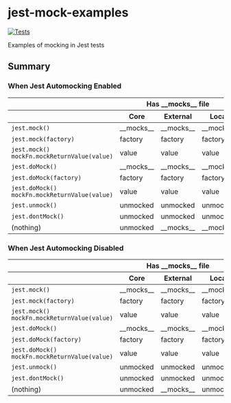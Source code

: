 # jest-mock-examples

[![Tests](https://github.com/wimpyprogrammer/jest-mock-examples/actions/workflows/tests.yml/badge.svg)](https://github.com/wimpyprogrammer/jest-mock-examples/actions/workflows/tests.yml)

Examples of mocking in Jest tests

## Summary

### When Jest Automocking Enabled

<table>
<thead>
  <tr>
    <th></th>
    <th colspan="3"><center>Has __mocks__ file</center></th>
    <th colspan="3"><center>No __mocks__ file</center></th>
  </tr>
  <tr>
    <th></th>
    <th><center>Core</center></th>
    <th><center>External</center></th>
    <th><center>Local</center></th>
    <th><center>Core</center></th>
    <th><center>External</center></th>
    <th><center>Local</center></th>
  </tr>
</thead>
<tbody>
  <tr>
    <td><code>jest.mock()</code></td>
    <td>__mocks__</td>
    <td>__mocks__</td>
    <td>__mocks__</td>
    <td>generated</td>
    <td>generated</td>
    <td>generated</td>
  </tr>
  <tr>
    <td><code>jest.mock(factory)</code></td>
    <td>factory</td>
    <td>factory</td>
    <td>factory</td>
    <td>factory</td>
    <td>factory</td>
    <td>factory</td>
  </tr>
  <tr>
    <td><code>jest.mock()<br>mockFn.mockReturnValue(value)</code></td>
    <td>value</td>
    <td>value</td>
    <td>value</td>
    <td>value</td>
    <td>value</td>
    <td>value</td>
  </tr>
  <tr>
    <td><code>jest.doMock()</code></td>
    <td>__mocks__</td>
    <td>__mocks__</td>
    <td>__mocks__</td>
    <td>generated</td>
    <td>generated</td>
    <td>generated</td>
  </tr>
  <tr>
    <td><code>jest.doMock(factory)</code></td>
    <td>factory</td>
    <td>factory</td>
    <td>factory</td>
    <td>factory</td>
    <td>factory</td>
    <td>factory</td>
  </tr>
  <tr>
    <td><code>jest.doMock()<br>mockFn.mockReturnValue(value)</code></td>
    <td>value</td>
    <td>value</td>
    <td>value</td>
    <td>value</td>
    <td>value</td>
    <td>value</td>
  </tr>
  <tr>
    <td><code>jest.unmock()</code></td>
    <td>unmocked</td>
    <td>unmocked</td>
    <td>unmocked</td>
    <td>unmocked</td>
    <td>unmocked</td>
    <td>unmocked</td>
  </tr>
  <tr>
    <td><code>jest.dontMock()</code></td>
    <td>unmocked</td>
    <td>unmocked</td>
    <td>unmocked</td>
    <td>unmocked</td>
    <td>unmocked</td>
    <td>unmocked</td>
  </tr>
  <tr>
    <td>(nothing)</td>
    <td>unmocked</td>
    <td>__mocks__</td>
    <td>__mocks__</td>
    <td>unmocked</td>
    <td>generated</td>
    <td>generated</td>
  </tr>
</tbody>
</table>

### When Jest Automocking Disabled

<table>
<thead>
  <tr>
    <th></th>
    <th colspan="3"><center>Has __mocks__ file</center></th>
    <th colspan="3"><center>No __mocks__ file</center></th>
  </tr>
  <tr>
    <th></th>
    <th><center>Core</center></th>
    <th><center>External</center></th>
    <th><center>Local</center></th>
    <th><center>Core</center></th>
    <th><center>External</center></th>
    <th><center>Local</center></th>
  </tr>
</thead>
<tbody>
  <tr>
    <td><code>jest.mock()</code></td>
    <td>__mocks__</td>
    <td>__mocks__</td>
    <td>__mocks__</td>
    <td>generated</td>
    <td>generated</td>
    <td>generated</td>
  </tr>
  <tr>
    <td><code>jest.mock(factory)</code></td>
    <td>factory</td>
    <td>factory</td>
    <td>factory</td>
    <td>factory</td>
    <td>factory</td>
    <td>factory</td>
  </tr>
  <tr>
    <td><code>jest.mock()<br>mockFn.mockReturnValue(value)</code></td>
    <td>value</td>
    <td>value</td>
    <td>value</td>
    <td>value</td>
    <td>value</td>
    <td>value</td>
  </tr>
  <tr>
    <td><code>jest.doMock()</code></td>
    <td>__mocks__</td>
    <td>__mocks__</td>
    <td>__mocks__</td>
    <td>generated</td>
    <td>generated</td>
    <td>generated</td>
  </tr>
  <tr>
    <td><code>jest.doMock(factory)</code></td>
    <td>factory</td>
    <td>factory</td>
    <td>factory</td>
    <td>factory</td>
    <td>factory</td>
    <td>factory</td>
  </tr>
  <tr>
    <td><code>jest.doMock()<br>mockFn.mockReturnValue(value)</code></td>
    <td>value</td>
    <td>value</td>
    <td>value</td>
    <td>value</td>
    <td>value</td>
    <td>value</td>
  </tr>
  <tr>
    <td><code>jest.unmock()</code></td>
    <td>unmocked</td>
    <td>unmocked</td>
    <td>unmocked</td>
    <td>unmocked</td>
    <td>unmocked</td>
    <td>unmocked</td>
  </tr>
  <tr>
    <td><code>jest.dontMock()</code></td>
    <td>unmocked</td>
    <td>unmocked</td>
    <td>unmocked</td>
    <td>unmocked</td>
    <td>unmocked</td>
    <td>unmocked</td>
  </tr>
  <tr>
    <td>(nothing)</td>
    <td>unmocked</td>
    <td>__mocks__</td>
    <td>unmocked</td>
    <td>unmocked</td>
    <td>unmocked</td>
    <td>unmocked</td>
  </tr>
</tbody>
</table>
